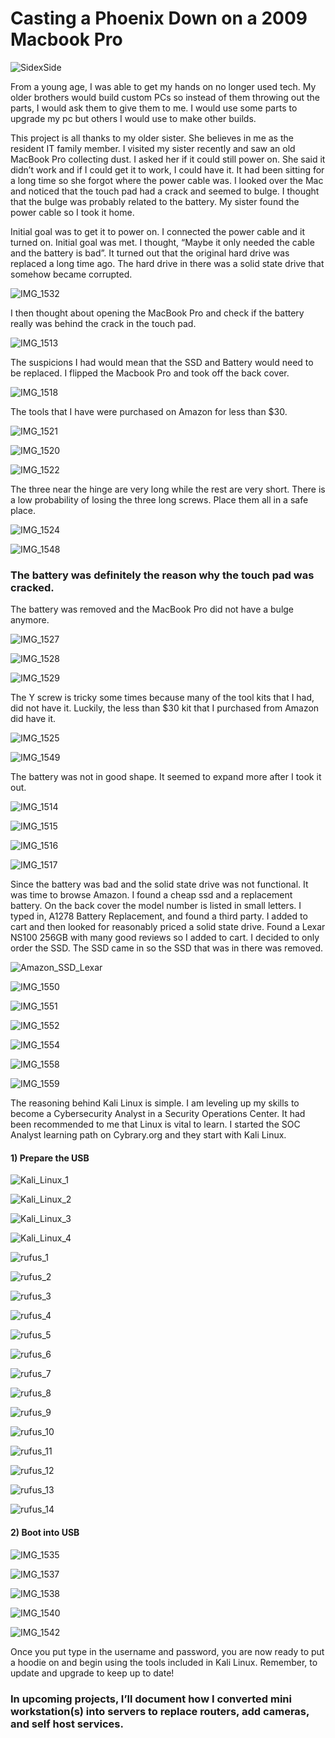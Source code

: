 # Casting a Phoenix Down on a 2009 Macbook Pro

![SidexSide](https://github.com/esteban-flores/MacbookPro/assets/60724828/9291d1d9-99e6-4795-b689-af27d30087f6)

From a young age, I was able to get my hands on no longer used tech. My older brothers would build custom PCs so instead of them throwing out the parts, I would ask them to give them to me. I would use some parts to upgrade my pc but others I would use to make other builds.

This project is all thanks to my older sister. She believes in me as the resident IT family member. I visited my sister recently and saw an old MacBook Pro collecting dust. I asked her if it could still power on. She said it didn’t work and if I could get it to work, I could have it. It had been sitting for a long time so she forgot where the power cable was. I looked over the Mac and noticed that the touch pad had a crack and seemed to bulge. I thought that the bulge was probably related to the battery. My sister found the power cable so I took it home. 

Initial goal was to get it to power on. I connected the power cable and it turned on. Initial goal was met. I thought, “Maybe it only needed the cable and the battery is bad”. It turned out that the original hard drive was replaced a long time ago. The hard drive in there was a solid state drive that somehow became corrupted. 

![IMG_1532](https://github.com/esteban-flores/MacbookPro/assets/60724828/09b0eb2e-6587-42d1-b506-fc0a799ba029)

I then thought about opening the MacBook Pro and check if the battery really was behind the crack in the touch pad.

![IMG_1513](https://github.com/esteban-flores/MacbookPro/assets/60724828/e2f6a3bb-2612-410c-9c2b-a9d08801c28a)

The suspicions I had would mean that the SSD and Battery would need to be replaced. I flipped the Macbook Pro and took off the back cover. 

![IMG_1518](https://github.com/esteban-flores/MacbookPro/assets/60724828/da2ec71f-55f7-49cd-8b06-8e8cb0476f18)

The tools that I have were purchased on Amazon for less than $30.

![IMG_1521](https://github.com/esteban-flores/MacbookPro/assets/60724828/92704536-9c90-4533-bb20-5de6d798daca)

![IMG_1520](https://github.com/esteban-flores/MacbookPro/assets/60724828/b3e95b66-d15c-4978-a407-5d528b7b6294)

![IMG_1522](https://github.com/esteban-flores/MacbookPro/assets/60724828/639210a3-864b-435e-a475-be16d2c5902f)

The three near the hinge are very long while the rest are very short. There is a low probability of losing the three long screws. Place them all in a safe place.

![IMG_1524](https://github.com/esteban-flores/MacbookPro/assets/60724828/e6cba0dc-4909-4dde-8a5d-d038ac86cef3)

![IMG_1548](https://github.com/esteban-flores/MacbookPro/assets/60724828/ed5bfb2c-5bac-4d02-b44a-cdde772750e8)

### The battery was definitely the reason why the touch pad was cracked. 

The battery was removed and the MacBook Pro did not have a bulge anymore. 

![IMG_1527](https://github.com/esteban-flores/MacbookPro/assets/60724828/bd899bc4-8362-4c7e-aa23-49db91146ae7)

![IMG_1528](https://github.com/esteban-flores/MacbookPro/assets/60724828/2dd6d5c1-56b5-4538-a3a4-ade5f0ed1ccc)

![IMG_1529](https://github.com/esteban-flores/MacbookPro/assets/60724828/928c17c7-650a-4c12-86b0-cacf3b1823d0)

The Y screw is tricky some times because many of the tool kits that I had, did not have it. Luckily, the less than $30 kit that I purchased from Amazon did have it.

![IMG_1525](https://github.com/esteban-flores/MacbookPro/assets/60724828/3fc57699-cf64-400b-8d9f-7486deeb20e5)

![IMG_1549](https://github.com/esteban-flores/MacbookPro/assets/60724828/8d46ea4e-1287-4d8a-9406-4af8160f9989)

The battery was not in good shape. It seemed to expand more after I took it out.

![IMG_1514](https://github.com/esteban-flores/MacbookPro/assets/60724828/2409c1c6-76cb-4ffe-9e8d-f7c9793fd317)

![IMG_1515](https://github.com/esteban-flores/MacbookPro/assets/60724828/10ad35ca-9861-4502-9189-c5ee83984470)

![IMG_1516](https://github.com/esteban-flores/MacbookPro/assets/60724828/65ff8fde-617e-4678-9830-5dbe2ec1056f)

![IMG_1517](https://github.com/esteban-flores/MacbookPro/assets/60724828/43ad7002-223a-40ea-8c66-484e09ee84e9)

Since the battery was bad and the solid state drive was not functional. It was time to browse Amazon. I found a cheap ssd and a replacement battery. On the back cover the model number is listed in small letters. I typed in, A1278 Battery Replacement, and found a third party. I added to cart and then looked for reasonably priced a solid state drive. Found a Lexar NS100 256GB with many good reviews so I added to cart. I decided to only order the SSD. The SSD came in so the SSD that was in there was removed.

![Amazon_SSD_Lexar](https://github.com/esteban-flores/MacbookPro/assets/60724828/29f3b4b2-91a4-4474-96ff-02a17c750b87)

![IMG_1550](https://github.com/esteban-flores/MacbookPro/assets/60724828/a0933c59-7596-48fe-ad78-0908204a4168)

![IMG_1551](https://github.com/esteban-flores/MacbookPro/assets/60724828/63fb3e15-94eb-4a32-824c-3ffb78573096)

![IMG_1552](https://github.com/esteban-flores/MacbookPro/assets/60724828/e0d9a264-0127-4444-b838-55a8fdfd2f11)

![IMG_1554](https://github.com/esteban-flores/MacbookPro/assets/60724828/1bbe92b8-e177-4142-a34e-61b477553efc)

![IMG_1558](https://github.com/esteban-flores/MacbookPro/assets/60724828/5148e505-01cb-4d56-86df-8802c8138d52)

![IMG_1559](https://github.com/esteban-flores/MacbookPro/assets/60724828/22a85d46-9a35-46b5-b18d-bb5c1f3225ab)

The reasoning behind Kali Linux is simple. I am leveling up my skills to become a Cybersecurity Analyst in a Security Operations Center. It had been recommended to me that Linux is vital to learn. I started the SOC Analyst learning path on Cybrary.org and they start with Kali Linux.

#### 1) Prepare the USB

![Kali_Linux_1](https://github.com/esteban-flores/MacbookPro/assets/60724828/24c47a9c-88ab-48f2-8e0a-27fd389b964e)

![Kali_Linux_2](https://github.com/esteban-flores/MacbookPro/assets/60724828/e003ca81-8ba3-43af-b155-2f28a0179f61)

![Kali_Linux_3](https://github.com/esteban-flores/MacbookPro/assets/60724828/de7a6482-58e7-4b21-b185-987ca74086c3)

![Kali_Linux_4](https://github.com/esteban-flores/MacbookPro/assets/60724828/fa4db1b2-22f9-4131-8926-5bdc54a90fe7)

![rufus_1](https://github.com/esteban-flores/MacbookPro/assets/60724828/f8bd0756-2e2e-4984-8ed0-3709aaa390ca)

![rufus_2](https://github.com/esteban-flores/MacbookPro/assets/60724828/59cbe64b-5818-47e6-b2c5-3ead1aaa4dd5)

![rufus_3](https://github.com/esteban-flores/MacbookPro/assets/60724828/c7b34b43-15a6-487f-a571-a0659c375cdc)

![rufus_4](https://github.com/esteban-flores/MacbookPro/assets/60724828/550f8ed5-a7fa-4de4-99af-2fe748814c4c)

![rufus_5](https://github.com/esteban-flores/MacbookPro/assets/60724828/72cd627b-76c3-4927-9324-75c7ad2db05a)

![rufus_6](https://github.com/esteban-flores/MacbookPro/assets/60724828/88992e29-b161-4cb2-9076-2ffa4ed28786)

![rufus_7](https://github.com/esteban-flores/MacbookPro/assets/60724828/7770bf62-0052-4ca3-b153-b9f36b272f9e)

![rufus_8](https://github.com/esteban-flores/MacbookPro/assets/60724828/17b3c532-e166-455f-9f96-4977e0afc7fc)

![rufus_9](https://github.com/esteban-flores/MacbookPro/assets/60724828/a0060a5d-aeaf-4a2e-98d1-632e6470f485)

![rufus_10](https://github.com/esteban-flores/MacbookPro/assets/60724828/36373367-0a9c-4710-b72f-2a910feb50e9)

![rufus_11](https://github.com/esteban-flores/MacbookPro/assets/60724828/b1ecb1a2-66e2-41e3-970d-6283b0943c00)

![rufus_12](https://github.com/esteban-flores/MacbookPro/assets/60724828/df553333-ef40-4f3c-952b-9a75791014f4)

![rufus_13](https://github.com/esteban-flores/MacbookPro/assets/60724828/cef51a53-7b9f-402b-92a4-079a1587277e)

![rufus_14](https://github.com/esteban-flores/MacbookPro/assets/60724828/ffdd3c2b-ae29-49f3-8ab1-4fda48730a24)

#### 2) Boot into USB

![IMG_1535](https://github.com/esteban-flores/MacbookPro/assets/60724828/9241a8e2-205f-4120-ad67-75776862f9ca)

![IMG_1537](https://github.com/esteban-flores/MacbookPro/assets/60724828/f9fad0e7-a23e-435f-aaab-ff877451c725)

![IMG_1538](https://github.com/esteban-flores/MacbookPro/assets/60724828/639d911f-01b6-498a-8637-7af5b50e7f7a)

![IMG_1540](https://github.com/esteban-flores/MacbookPro/assets/60724828/3727322e-9d26-4e2d-996c-d753c3548cf7)

![IMG_1542](https://github.com/esteban-flores/MacbookPro/assets/60724828/1cc21169-2426-4993-ad06-e4a759cfb533)

<!--

3) Kali Installation

-->

Once you put type in the username and password, you are now ready to put a hoodie on and begin using the tools included in Kali Linux.
Remember, to update and upgrade to keep up to date!

### In upcoming projects, I’ll document how I converted mini workstation(s) into servers to replace routers, add cameras, and self host services. 











